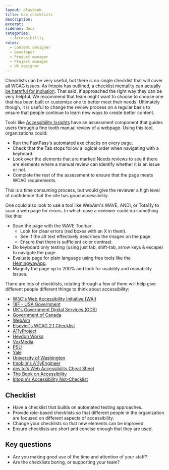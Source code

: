 ```yaml
---
layout: playbook
title: Use checklists
description: 
excerpt: 
sidenav: docs
categories:
  - Accessibility
roles:
  - Content designer
  - Developer
  - Product manager
  - Project manager
  - UX designer
---
```


Checklists can be very useful, but there is no single checklist that will cover all WCAG issues. As Intopia has outlined, [a checklist mentality can actually be harmful for inclusion](https://intopia.digital/articles/announcing-the-accessibility-not-checklist/). That said, if approached the right way they can be very helpful. We recommend that team might want to choose to choose one that has been built or customize one to better meet their needs. Ultimately though, it is useful to change the review process on a regular basis to ensure that people continue to learn new ways to create better content. 

Tools like [Accessibility Insights](https://accessibilityinsights.io/) have an assessment component that guides users through a fine tooth manual review of a webpage. Using this tool, organizations could:

* Run the FastPass's automated axe checks on every page.
* Check that the Tab stops follow a logical order when navigating with a keyboard.
* Look over the elements that are marked Needs reviews to see if there are elements where a manual review can identify whether it is an issue or not.
* Complete the rest of the assessment to ensure that the page meets WCAG requirements.

This is a time consuming process, but would give the reviewer a high level of confidence that the site has good accessibility. 

One could also look to use a tool like WebAim's WAVE, ANDI, or Tota11y to scan a web page for errors. In which case a reviewer could do something like this:

* Scan the page with the WAVE Toolbar:
    * Look for clear errors (red boxes with an X in them).
    * See if the alt text effectively describes the images on the page.
    * Ensure that there is sufficient color contrast.
* Do keyboard only testing (using just tab, shift-tab, arrow keys & escape) to navigate the page.
* Evaluate page for plain language using free tools like the [HemingwayApp](http://www.hemingwayapp.com/).
* Magnify the page up to 200% and look for usability and readability issues.

There are lots of checklists, rotating through a few of them will help give different people different things to think about accessibility:

* [W3C's Web Accessibility Initiative (WAI)](https://www.w3.org/WAI/test-evaluate/preliminary/)
* [18F - USA Government](https://accessibility.18f.gov/checklist/)
* [UK's Government Digital Services (GDS)](https://gds.blog.gov.uk/2014/01/13/a-checklist-for-digital-inclusion-if-we-do-these-things-were-doing-digital-inclusion/)
* [Government of Canada](https://canada-ca.github.io/digital-playbook-guide-numerique/views-vues/standards-normes/en/6-build-in-accessibility-from-start.html#services-should-meet-or-exceed-accessibility-standards)
* [WebAim](https://webaim.org/standards/wcag/checklist)
* [Elsevier's WCAG 2.1 Checklist](https://romeo.elsevier.com/accessibility_checklist/)
* [A11yProject](https://www.a11yproject.com/checklist/)
* [Heydon Works](https://github.com/Heydon/inclusive-design-checklist)
* [VoxMedia](http://accessibility.voxmedia.com/)
* [PSU](https://accessibility.psu.edu/checklist/)
* [Yale](https://usability.yale.edu/web-accessibility/articles/wcag2-checklist)
* [University of Washington](https://www.washington.edu/accessibility/checklist/)
* [tmobile's A11yEngineer](https://github.com/tmobile/magentaA11y)
* [dev.to's Web Accessibility Cheat Sheet](https://dev.to/codegino/web-accessibility-cheat-sheet-3774#aria)
* [The Book on Accessibility](https://www.thebookonaccessibility.com/)
* [Intopia's Accessibility Not-Checklist](https://not-checklist.intopia.digital/)

## Checklist

* Have a checklist that builds on automated testing approaches.
* Provide role-based checklists so that different people in the organization are focused on different aspects of accessibility.
* Change your checklists so that new elements can be improved.
* Ensure checklists are short and concise enough that they are used.

## Key questions

* Are you making good use of the time and attention of your staff?
* Are the checklists boring, or supporting your team?
